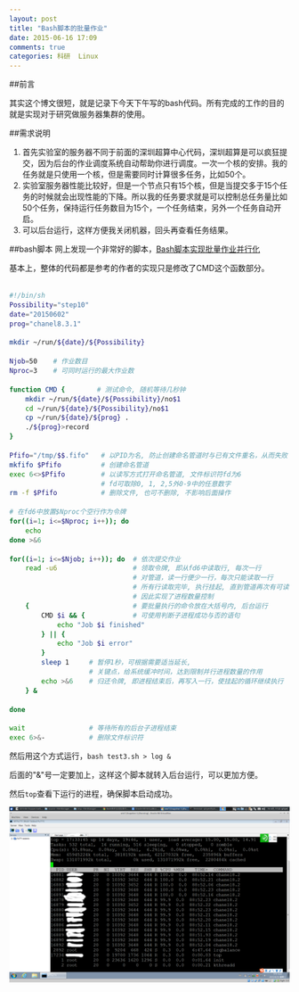 ```yaml
---
layout: post
title: "Bash脚本的批量作业"
date: 2015-06-16 17:09
comments: true
categories: 科研  Linux
---
```


##前言

其实这个博文很短，就是记录下今天下午写的bash代码。所有完成的工作的目的就是实现对于研究做服务器集群的使用。

<!--more-->

##需求说明

1. 首先实验室的服务器不同于前面的深圳超算中心代码，深圳超算是可以疯狂提交，因为后台的作业调度系统自动帮助你进行调度。一次一个核的安排。我的任务就是只使用一个核，但是需要同时计算很多任务，比如50个。
2. 实验室服务器性能比较好，但是一个节点只有15个核，但是当提交多于15个任务的时候就会出现性能的下降。所以我的任务要求就是可以控制总任务量比如50个任务，保持运行任务数目为15个，一个任务结束，另外一个任务自动开启。
3. 可以后台运行，这样方便我关闭机器，回头再查看任务结果。

##bash脚本
网上发现一个非常好的脚本，[Bash脚本实现批量作业并行化](http://jerkwin.github.io/2013/12/14/Bash%E8%84%9A%E6%9C%AC%E5%AE%9E%E7%8E%B0%E6%89%B9%E9%87%8F%E4%BD%9C%E4%B8%9A%E5%B9%B6%E8%A1%8C%E5%8C%96/)

基本上，整体的代码都是参考的作者的实现只是修改了CMD这个函数部分。

```bash

#!/bin/sh
Possibility="step10"
date="20150602"
prog="chanel8.3.1"

mkdir ~/run/${date}/${Possibility}

Njob=50    # 作业数目
Nproc=3    # 可同时运行的最大作业数

function CMD {        # 测试命令, 随机等待几秒钟
    mkdir ~/run/${date}/${Possibility}/no$1
    cd ~/run/${date}/${Possibility}/no$1
    cp ~/run/${date}/${prog} .
	./${prog}>record    
}

Pfifo="/tmp/$$.fifo"   # 以PID为名, 防止创建命名管道时与已有文件重名，从而失败
mkfifo $Pfifo          # 创建命名管道
exec 6<>$Pfifo         # 以读写方式打开命名管道, 文件标识符fd为6
                       # fd可取除0, 1, 2,5外0-9中的任意数字
rm -f $Pfifo           # 删除文件, 也可不删除, 不影响后面操作

# 在fd6中放置$Nproc个空行作为令牌
for((i=1; i<=$Nproc; i++)); do
	echo
done >&6

for((i=1; i<=$Njob; i++)); do  # 依次提交作业
	read -u6                   # 领取令牌, 即从fd6中读取行, 每次一行
                               # 对管道，读一行便少一行，每次只能读取一行
                               # 所有行读取完毕, 执行挂起, 直到管道再次有可读行
                               # 因此实现了进程数量控制
	{                          # 要批量执行的命令放在大括号内, 后台运行
		CMD $i && {            # 可使用判断子进程成功与否的语句
			echo "Job $i finished"
		} || {
			echo "Job $i error"
		}
		sleep 1     # 暂停1秒，可根据需要适当延长,
                    # 关键点，给系统缓冲时间，达到限制并行进程数量的作用
		echo >&6    # 归还令牌, 即进程结束后，再写入一行，使挂起的循环继续执行
	} &

done

wait                # 等待所有的后台子进程结束
exec 6>&-           # 删除文件标识符

```

然后用这个方式运行，`bash test3.sh > log &`

后面的"&"号一定要加上，这样这个脚本就转入后台运行，可以更加方便。

然后`top`查看下运行的进程，确保脚本启动成功。

![top](/images/bash/bashpipe.png)
